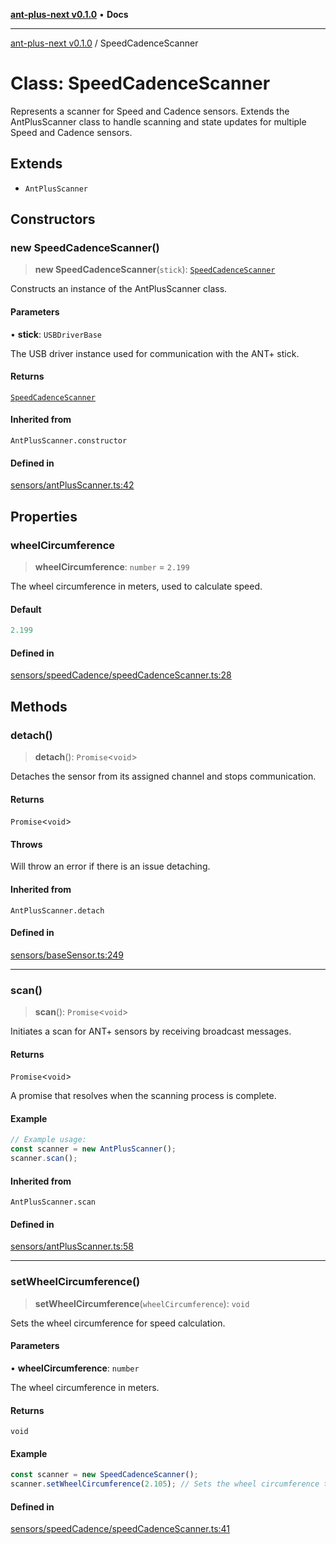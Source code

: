 [**ant-plus-next v0.1.0**](../README.md) • **Docs**

***

[ant-plus-next v0.1.0](../README.md) / SpeedCadenceScanner

# Class: SpeedCadenceScanner

Represents a scanner for Speed and Cadence sensors.
Extends the AntPlusScanner class to handle scanning and state updates for multiple Speed and Cadence sensors.

## Extends

- `AntPlusScanner`

## Constructors

### new SpeedCadenceScanner()

> **new SpeedCadenceScanner**(`stick`): [`SpeedCadenceScanner`](SpeedCadenceScanner.md)

Constructs an instance of the AntPlusScanner class.

#### Parameters

• **stick**: `USBDriverBase`

The USB driver instance used for communication with the ANT+ stick.

#### Returns

[`SpeedCadenceScanner`](SpeedCadenceScanner.md)

#### Inherited from

`AntPlusScanner.constructor`

#### Defined in

[sensors/antPlusScanner.ts:42](https://github.com/Benjamin-Stefan/ant-plus-next/blob/f145b7898a90ecdbfec50821d10da351499b1c22/src/sensors/antPlusScanner.ts#L42)

## Properties

### wheelCircumference

> **wheelCircumference**: `number` = `2.199`

The wheel circumference in meters, used to calculate speed.

#### Default

```ts
2.199
```

#### Defined in

[sensors/speedCadence/speedCadenceScanner.ts:28](https://github.com/Benjamin-Stefan/ant-plus-next/blob/f145b7898a90ecdbfec50821d10da351499b1c22/src/sensors/speedCadence/speedCadenceScanner.ts#L28)

## Methods

### detach()

> **detach**(): `Promise`\<`void`\>

Detaches the sensor from its assigned channel and stops communication.

#### Returns

`Promise`\<`void`\>

#### Throws

Will throw an error if there is an issue detaching.

#### Inherited from

`AntPlusScanner.detach`

#### Defined in

[sensors/baseSensor.ts:249](https://github.com/Benjamin-Stefan/ant-plus-next/blob/f145b7898a90ecdbfec50821d10da351499b1c22/src/sensors/baseSensor.ts#L249)

***

### scan()

> **scan**(): `Promise`\<`void`\>

Initiates a scan for ANT+ sensors by receiving broadcast messages.

#### Returns

`Promise`\<`void`\>

A promise that resolves when the scanning process is complete.

#### Example

```ts
// Example usage:
const scanner = new AntPlusScanner();
scanner.scan();
```

#### Inherited from

`AntPlusScanner.scan`

#### Defined in

[sensors/antPlusScanner.ts:58](https://github.com/Benjamin-Stefan/ant-plus-next/blob/f145b7898a90ecdbfec50821d10da351499b1c22/src/sensors/antPlusScanner.ts#L58)

***

### setWheelCircumference()

> **setWheelCircumference**(`wheelCircumference`): `void`

Sets the wheel circumference for speed calculation.

#### Parameters

• **wheelCircumference**: `number`

The wheel circumference in meters.

#### Returns

`void`

#### Example

```ts
const scanner = new SpeedCadenceScanner();
scanner.setWheelCircumference(2.105); // Sets the wheel circumference to 2.105 meters
```

#### Defined in

[sensors/speedCadence/speedCadenceScanner.ts:41](https://github.com/Benjamin-Stefan/ant-plus-next/blob/f145b7898a90ecdbfec50821d10da351499b1c22/src/sensors/speedCadence/speedCadenceScanner.ts#L41)

